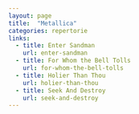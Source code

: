 ```yaml
---
layout: page
title:  "Metallica"
categories: repertorie
links:
  - title: Enter Sandman
    url: enter-sandman
  - title: For Whom the Bell Tolls
    url: for-whom-the-bell-tolls
  - title: Holier Than Thou
    url: holier-than-thou
  - title: Seek And Destroy
    url: seek-and-destroy
---
```

